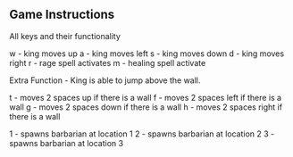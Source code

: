 ## Game Instructions

All keys and their functionality

w - king moves up
a - king moves left
s - king moves down
d - king moves right
r - rage spell activates
m - healing spell activate

Extra Function - King is able to jump above the wall.

t - moves 2 spaces up if there is a wall 
f - moves 2 spaces left if there is a wall
g - moves 2 spaces down if there is a wall
h - moves 2 spaces right if there is a wall

1 - spawns barbarian at location 1
2 - spawns barbarian at location 2
3 - spawns barbarian at location 3


